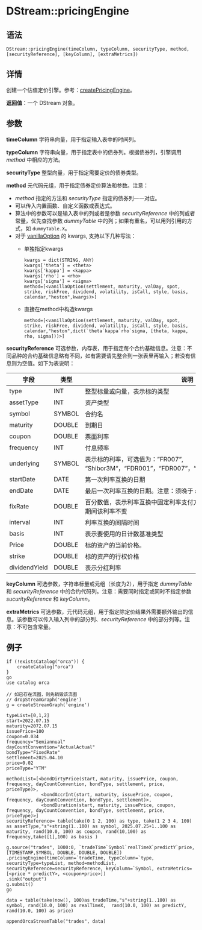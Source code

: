 # DStream::pricingEngine

## 语法

`DStream::pricingEngine(timeColumn, typeColumn, securityType, method,
[securityReference], [keyColumn], [extraMetrics])`

## 详情

创建一个估值定价引擎。参考：[createPricingEngine](../c/createpricingengine.html)。

**返回值**：一个 DStream 对象。

## 参数

**timeColumn** 字符串向量，用于指定输入表中的时间列。

**typeColumn** 字符串向量，用于指定表中的债券列。根据债券列，引擎调用 *method*
中相应的方法。

**securityType** 整型向量，用于指定需要定价的债券类型。

**method** 元代码元组，用于指定债券定价算法和参数。注意：

* *method* 指定的方法和 *securityType* 指定的债券列一一对应。
* 可以传入内置函数、自定义函数或表达式。
* 算法中的参数可以是输入表中的列或者是参数 *securityReference* 中的列或者常量，优先查找参数
  *dummyTable* 中的列；如果有重名，可以用列引用的方式，如
  `dummyTable.X`。
* 对于 [vanillaOption](../c/../v/vanillaoption.html) 的 kwargs,
  支持以下几种写法：
  + 单独指定kwargs

    ```
    kwargs = dict(STRING, ANY)
    kwargs['theta'] = <theta>
    kwargs['kappa'] = <kappa>
    kwargs['rho'] = <rho>
    kwargs['sigma'] = <sigma>
    method=[<vanillaOption(settlement, maturity, valDay, spot, strike, riskFree, dividend, volatility, isCall, style, basis, calendar,"heston",kwargs)>]
    ```
  + 直接在method中构造kwargs

    ```
    method=[<vanillaOption(settlement, maturity, valDay, spot, strike, riskFree, dividend, volatility, isCall, style, basis, calendar,"heston",dict(`theta`kappa`rho`sigma, [theta, kappa, rho, sigma]))>]
    ```

**securityReference**
可选参数，内存表，用于指定每个合约基础信息。注意：不同品种的合约基础信息略有不同，如有需要请先整合到一张表里再输入；若没有信息则为空值。如下为表说明：

| 字段 | 类型 | 说明 |
| --- | --- | --- |
| type | INT | 整型标量或向量，表示标的类型 |
| assetType | INT | 资产类型 |
| symbol | SYMBOL | 合约名 |
| maturity | DOUBLE | 到期日 |
| coupon | DOUBLE | 票面利率 |
| frequency | INT | 付息频率 |
| underlying | SYMBOL | 表示标的利率，可选值为：”FR007”, “Shibor3M“，“FDR001”，“FDR007”，“ShiborO/N”，“LPR1Y”，“LPR5Y” |
| startDate | DATE | 第一次利率互换的日期 |
| endDate | DATE | 最后一次利率互换的日期。注意：须晚于 *startDay。* |
| fixRate | DOUBLE | 百分数值，表示利率互换中固定利率支付方所支付的利率，在整个利率互换期间该利率不变 |
| interval | INT | 利率互换的间隔时间 |
| basis | INT | 表示要使用的日计数基准类型 |
| Price | DOUBLE | 标的资产的当前价格。 |
| strike | DOUBLE | 标的资产的行权价格 |
| dividendYield | DOUBLE | 表示分红利率 |

**keyColumn** 可选参数，字符串标量或元组（长度为2），用于指定 *dummyTable* 和
*securityReference*  中的合约代码列。注意：需要同时指定或同时不指定参数 *sucurityReference* 和
*keyColumn*。

**extraMetrics**
可选参数，元代码元组，用于指定除定价结果外需要额外输出的信息。该参数可以传入输入列中的部分列、*securityReference*
中的部分列等。注意：不可包含常量。

## 例子

```
if (!existsCatalog("orca")) {
	createCatalog("orca")
}
go
use catalog orca

// 如已存在流图，则先销毁该流图
// dropStreamGraph('engine')
g = createStreamGraph('engine')

typeList=[0,1,2]
start=2022.07.15
maturity=2072.07.15
issuePrice=100
coupon=0.034
frequency="Semiannual"
dayCountConvention="ActualActual"
bondType="FixedRate"
settlement=2025.04.10
price=0.02
priceType="YTM"

methodList=[<bondDirtyPrice(start, maturity, issuePrice, coupon, frequency, dayCountConvention, bondType, settlement, price, priceType)>,
             <bondAccrInt(start, maturity, issuePrice, coupon, frequency, dayCountConvention, bondType, settlement)>,
             <bondDuration(start, maturity, issuePrice, coupon, frequency, dayCountConvention, bondType, settlement, price, priceType)>]
securityReference= table(take(0 1 2, 100) as type, take(1 2 3 4, 100) as assetType,"s"+string(1..100) as symbol, 2025.07.25+1..100 as maturity, rand(10.0, 100) as coupon, rand(10,100) as frequency,take([1],100) as basis )

g.source("trades", 1000:0, `tradeTime`Symbol`realTimeX`predictY`price,[TIMESTAMP,SYMBOL, DOUBLE, DOUBLE, DOUBLE])
.pricingEngine(timeColumn=`tradeTime, typeColumn=`type, securityType=typeList, method=methodList, securityReference=securityReference, keyColumn=`Symbol, extraMetrics=[<price * predictY>, <coupon+price>])
.sink("output")
g.submit()
go

data = table(take(now(), 100)as tradeTime,"s"+string(1..100) as symbol, rand(10.0, 100) as realTimeX,  rand(10.0, 100) as predictY, rand(10.0, 100) as price)

appendOrcaStreamTable("trades", data)
```

